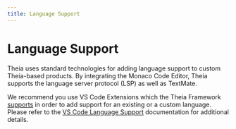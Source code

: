```yaml
---
title: Language Support
---
```


# Language Support

Theia uses standard technologies for adding language support to custom Theia-based products. By integrating the Monaco Code Editor, Theia supports the language server protocol (LSP) as well as TextMate.

We recommend you use VS Code Extensions which the Theia Framework [supports](https://theia-ide.org/docs/authoring_vscode_extensions) in order to add support for an existing or a custom language. Please refer to the [VS Code Language Support](https://code.visualstudio.com/docs/languages/overview) documentation for additional details.
